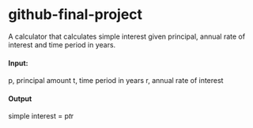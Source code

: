 # github-final-project

A calculator that calculates simple interest given principal, annual rate of interest and time period in years.

#### Input:
   p, principal amount
   t, time period in years
   r, annual rate of interest
   
#### Output
   simple interest = p*t*r
